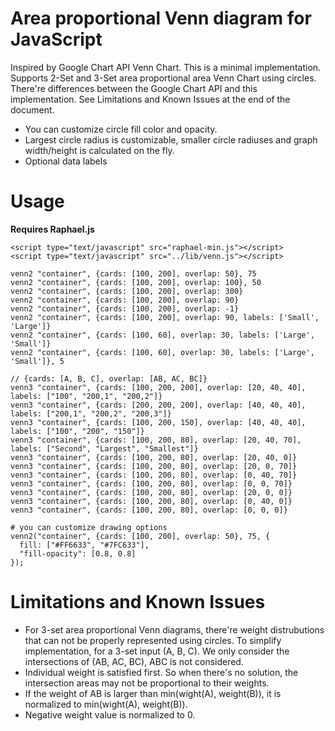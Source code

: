 Area proportional Venn diagram for JavaScript
===================
Inspired by Google Chart API Venn Chart. This is a minimal implementation. Supports 2-Set and 3-Set area proportional area Venn Chart using circles. There're differences between the Google Chart API and this implementation. See Limitations and Known Issues at the end of the document.

+ You can customize circle fill color and opacity.
+ Largest circle radius is customizable, smaller circle radiuses and graph width/height is calculated on the fly.
+ Optional data labels

Usage
======
**Requires Raphael.js**

    <script type="text/javascript" src="raphael-min.js"></script>
    <script type="text/javascript" src="../lib/venn.js"></script>

    venn2 "container", {cards: [100, 200], overlap: 50}, 75
    venn2 "container", {cards: [100, 200], overlap: 100}, 50
    venn2 "container", {cards: [100, 200], overlap: 300}
    venn2 "container", {cards: [100, 200], overlap: 90}
    venn2 "container", {cards: [100, 200], overlap: -1}
    venn2 "container", {cards: [100, 200], overlap: 90, labels: ['Small', 'Large']}
    venn2 "container", {cards: [100, 60], overlap: 30, labels: ['Large', 'Small']}
    venn2 "container", {cards: [100, 60], overlap: 30, labels: ['Large', 'Small']}, 5

    // {cards: [A, B, C], overlap: [AB, AC, BC]}
    venn3 "container", {cards: [100, 200, 200], overlap: [20, 40, 40], labels: ["100", "200,1", "200,2"]}
    venn3 "container", {cards: [200, 200, 200], overlap: [40, 40, 40], labels: ["200,1", "200,2", "200,3"]}
    venn3 "container", {cards: [100, 200, 150], overlap: [40, 40, 40], labels: ["100", "200", "150"]}
    venn3 "container", {cards: [100, 200, 80], overlap: [20, 40, 70], labels: ["Second", "Largest", "Smallest"]}
    venn3 "container", {cards: [100, 200, 80], overlap: [20, 40, 0]}
    venn3 "container", {cards: [100, 200, 80], overlap: [20, 0, 70]}
    venn3 "container", {cards: [100, 200, 80], overlap: [0, 40, 70]}
    venn3 "container", {cards: [100, 200, 80], overlap: [0, 0, 70]}
    venn3 "container", {cards: [100, 200, 80], overlap: [20, 0, 0]}
    venn3 "container", {cards: [100, 200, 80], overlap: [0, 40, 0]}
    venn3 "container", {cards: [100, 200, 80], overlap: [0, 0, 0]}

    # you can customize drawing options
    venn2("container", {cards: [100, 200], overlap: 50}, 75, {
      fill: ["#FF6633", "#7FC633"],
      "fill-opacity": [0.8, 0.8]
    });

Limitations and Known Issues
==============
+ For 3-set area proportional Venn diagrams, there're weight distrubutions that can not be properly represented using circles. To simplify implementation, for a 3-set input (A, B, C). We only consider the intersections of (AB, AC, BC), ABC is not considered.
+ Individual weight is satisfied first. So when there's no solution, the intersection areas may not be proportional to their weights.
+ If the weight of AB is larger than min(wight(A), weight(B)), it is normalized to min(wight(A), weight(B)).
+ Negative weight value is normalized to 0.

